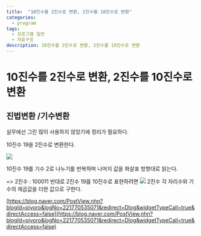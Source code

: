 ```yaml
---
title:  "10진수를 2진수로 변환, 2진수를 10진수로 변환"
categories:
  - program
tags:
  - 프로그램 일반
  - 자료구조
description: 10진수를 2진수로 변환, 2진수를 10진수로 변환
---
```


# 10진수를 2진수로 변환, 2진수를 10진수로 변환
## 진법변환 /기수변환

실무에선 그린 많이 사용하지 않았기에 정리가 필요하다.

10진수 19을 2진수로 변환한다.

<img src="https://mblogthumb-phinf.pstatic.net/MjAyMDAxMTNfMTMg/MDAxNTc4OTIwNzM4NTcx.-2r6axCwpfMvhILG3LUIg9VVACBhTNvqfQkgRyWGn9Ag.0R8r-8Na3gGqxoRau0FZYe1CjFcOFAzO2-rSwOxayhAg.PNG.piyoro/10_2진수변환.png?type=w800" />

10진수 19를 기수 2로 나누기를 반복하며 나머지 값을 화살표 방향대로 읽는다.

​=> 2진수 : 100011
반대로 2진수 19를 10진수로 표현하려면
<img src="https://mblogthumb-phinf.pstatic.net/MjAyMDAxMTNfMTg0/MDAxNTc4OTIwNzgxNjUy.TbkdCnCRRQuq4uyOKun7LSZ4v43ulNIfOXsSDSTGFzIg.NsbeJSuwExI7iB_ReY2bMf9ujBIAUiEP0FHTMR6HCXAg.PNG.piyoro/2_10진수변환.png?type=w800" />
2진수 각 자리수와 기수의 제곱값을 더한 값으로 구한다.

[https://blog.naver.com/PostView.nhn?blogId=piyoro&logNo=221770535071&redirect=Dlog&widgetTypeCall=true&directAccess=false](https://blog.naver.com/PostView.nhn?blogId=piyoro&logNo=221770535071&redirect=Dlog&widgetTypeCall=true&directAccess=false)
